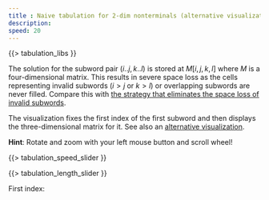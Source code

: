 ```yaml
---
title : Naive tabulation for 2-dim nonterminals (alternative visualization)
description:
speed: 20
---
```


{{> tabulation_libs }}

The solution for the subword pair $(i..j,k..l)$ is stored at $M[i,j,k,l]$ where $M$ is a four-dimensional matrix. This results in severe space loss as the cells representing invalid subwords ($i>j$ or $k>l$) or overlapping subwords are never filled. Compare this with [the strategy that eliminates the space loss of invalid subwords](/tabulation_2dim_triangular).

The visualization fixes the first index of the first subword and then displays the three-dimensional matrix for it. See also an [alternative visualization](/tabulation_2dim_naive).

**Hint**: Rotate and zoom with your left mouse button and scroll wheel!

{{> tabulation_speed_slider }}

{{> tabulation_length_slider }}

<div style="clear:both; float:left; margin-right:20px; width: 150px">
	First index:
	<span id="index" style="font-weight: bold;" />
</div>
<div id="slider-index" style="float: left; width:100px; margin-top:6px"></div>

<script>
$( "#slider" ).on( "slide", function( event, ui ) {
	if ($( "#slider-index" ).slider( "value" ) > ui.value) {
		$( "#slider-index" ).slider( "value", ui.value);
	}
	$( "#slider-index" ).slider( "option", { 
		max: ui.value
	} );
} );

$(function() {
	$( "#slider-index" ).slider({
		value:2,
		min: 0,
		max: 4,
		slide: function( event, ui ) {
			$( "#index" ).text( ui.value );
			window.tab.freshScene();
			window.tab.fill(ui.value);
		},
		// for programmatic slider changes
		change: function( event, ui ) {
			$( "#index" ).text( ui.value );
		}
	});
	$( "#index" ).text( $( "#slider-index" ).slider( "value" ) );
});
</script>

<script>
Tabulation.prototype.solve = function(x1,x2,x3,c) {
	this.addCubeDelayed(x1,x2,x3,c);
}

Tabulation.prototype.fill = function(y1) {
	if (typeof y1 === 'undefined') {
		y1 = $( "#slider-index" ).slider( "value" );
	}	
	var len = this.len;
	
	this.addBoundingBox(len+1,len+1,len+1);
	this.addText("j", len/2+1/2, -2, 0);
	this.addText(0, 0, -2, 0);
	this.addText(len, len, -2, 0);
	this.addText("k", -1.5, len/2, 0);
	this.addText(0, -1.7, 0, 0);
	this.addText(len, -1.7, len, 0);
	this.addText("l", -1.5, -2, len/2);
	this.addText(0, -1.7, -2, 0);
	this.addText(len, -1.7, -2, len);
	
	var c = 0;
	for (var l=0; l<=len; l++) {
		for (var x1=0; x1<=len-l; x1++) {
			var x2 = x1 + l;
			for (var l2=0; l2<=l; l2++) {
				for (var x3=0; x3 <= (l==l2 ? x1 : len-l2); x3++) {
					var x4 = x3 + l2;
					if (x3 >= x2 || x4 <= x1) {
						if (y1 == x1) {
							this.solve(x2, x3, x4,c);
							c++;
						}
						if (x3 == y1) {
							if (!(x1 == x3 && x2 == x4)) {
								this.solve(x4, x1, x2, c);
								c++;
							}
						}
					}
				}
			}
		}
	}
	setTimeout(function(){console.log("subproblems: " + c)}, 100);
}

$(function() {
	var tab = new Tabulation($(".content")[0], $( "#slider" ).slider("value"));
	tab.speed = {{page.speed}};
	tab.fill();
	window.tab = tab;
});
</script>